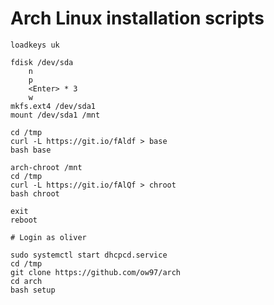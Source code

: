 # Arch Linux installation scripts

    loadkeys uk

    fdisk /dev/sda
        n
        p
        <Enter> * 3
        w
    mkfs.ext4 /dev/sda1
    mount /dev/sda1 /mnt

    cd /tmp
    curl -L https://git.io/fAldf > base
    bash base

    arch-chroot /mnt
    cd /tmp
    curl -L https://git.io/fAlQf > chroot
    bash chroot

    exit
    reboot

    # Login as oliver

    sudo systemctl start dhcpcd.service
    cd /tmp
    git clone https://github.com/ow97/arch
    cd arch
    bash setup
